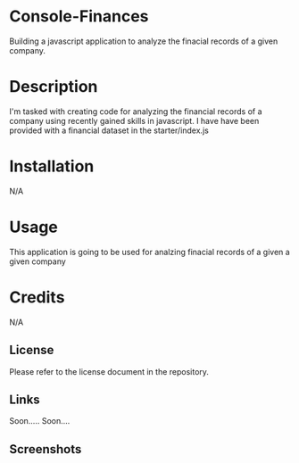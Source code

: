 # Console-Finances
Building a javascript application to analyze the finacial records of a given company.

# Description
I'm tasked with creating code for analyzing the financial records of a company using recently gained skills in javascript. I have have been provided with a financial dataset in the starter/index.js

# Installation
N/A

# Usage
This application is going to be used for analzing finacial records of a given a given company

# Credits
N/A

## License
Please refer to the license document in the repository.

## Links
Soon.....
Soon....

## Screenshots


